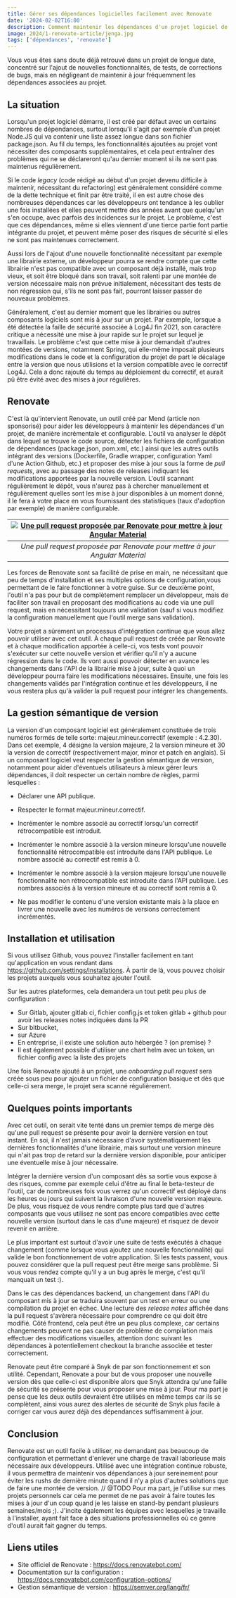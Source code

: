 ```yaml
---
title: Gérer ses dépendances logicielles facilement avec Renovate
date: '2024-02-02T16:00'
description: Comment maintenir les dépendances d'un projet logiciel de manière sûre et rapide grâce à un outil automatisé.
image: 2024/1-renovate-article/jenga.jpg
tags: ['dépendances', 'renovate']
---
```


Vous vous êtes sans doute déjà retrouvé dans un projet de longue date, concentré sur l'ajout de nouvelles fonctionnalités,
de tests, de corrections de bugs, mais en négligeant de maintenir à jour fréquemment les dépendances associées au projet.

## La situation ##

Lorsqu'un projet logiciel démarre, il est créé par défaut avec un certains nombres de dépendances, surtout lorsqu'il s'agit
par exemple d'un projet Node.JS qui va contenir une liste assez longue dans son fichier package.json.
Au fil du temps, les fonctionnalités ajoutées au projet vont nécessiter des composants supplémentaires, et cela peut entraîner
des problèmes qui ne se déclareront qu'au dernier moment si ils ne sont pas maintenus régulièrement.

Si le code *legacy* (code rédigé au début d'un projet devenu difficile à maintenir, nécessitant du refactoring) est
généralement considéré comme de la dette technique et finit par être traité, il en est autre chose des nombreuses dépendances
car les développeurs ont tendance à les oublier une fois installées et elles peuvent mettre des années avant que quelqu'un
s'en occupe, avec parfois des incidences sur le projet.
Le problème, c'est que ces dépendances, même si elles viennent d'une tierce partie font partie intégrante du projet, et
peuvent même poser des risques de sécurité si elles ne sont pas maintenues correctement.

Aussi lors de l'ajout d'une
nouvelle fonctionnalité nécessitant par exemple une librairie externe, un développeur pourra se rendre compte que cette
librairie n'est pas compatible avec un composant déjà installé, mais trop vieux, et soit être bloqué dans son travail,
soit ralenti par une montée de version nécessaire mais non prévue initialement, nécessitant des tests de non régression
qui, s'ils ne sont pas fait, pourront laisser passer de nouveaux problèmes.

Généralement, c'est au dernier moment que les librairies ou autres composants logiciels sont mis à jour sur un projet.
Par exemple, lorsque a été détectée la faille de sécurité associée à Log4J fin 2021, son caractère critique a nécessité
une mise à jour rapide sur le projet sur lequel je travaillais. Le problème c'est que cette mise à jour demandait d'autres
montées de versions, notamment Spring, qui elle-même imposait plusieurs modifications dans le code et la configuration
du projet de part le décalage entre la version que nous utilisions et la version compatible avec le correctif Log4J.
Cela a donc rajouté du temps au déploiement du correctif, et aurait pû être évité avec des mises à jour régulières.

## Renovate ##

C'est là qu'intervient Renovate, un outil créé par Mend (article non sponsorisé) pour aider les développeurs à maintenir
les dépendances d'un projet, de manière incrémentale et configurable.
L'outil va analyser le dépôt dans lequel se trouve le code source, détecter les fichiers de configuration de dépendances
(package.json, pom.xml, etc.) ainsi que les autres outils intégrant des versions (Dockerfile, Gradle wrapper,
configuration Yaml d'une Action Github, etc.) et proposer des mise à jour sous la forme de *pull requests*, avec
au passage des notes de releases indiquant les modifications apportées par la nouvelle version.
L'outil scannant régulièrement le dépôt, vous n'aurez pas à chercher manuellement et régulièrement quelles sont les mise
à jour disponibles à un moment donné, il le fera à votre place en vous fournissant des statistiques
(taux d'adoption par exemple) de manière configurable.

| [![Une pull request proposée par Renovate pour mettre à jour Angular Material](/blog/2024/1-renovate-article/update-pr-angular.png)](<https://github.com/ArnaudFlaesch/Dash-Web/pull/1038>) | 
|:--:| 
| *Une pull request proposée par Renovate pour mettre à jour Angular Material* |

Les forces de Renovate sont sa facilité de prise en main, ne nécessitant que peu de temps d'installation et ses multiples
options de configuration,vous permettant de le faire fonctionner à votre guise. Sur ce deuxième point, l'outil n'a pas
pour but de complètement remplacer un développeur, mais de faciliter son travail en proposant des modifications au code
via une pull request, mais en nécessitant toujours une validation (sauf si vous modifiez la configuration manuellement
que l'outil merge sans validation).

Votre projet a sûrement un processus d'intégration continue que vous allez pouvoir utiliser avec cet outil. À chaque
pull request de créée par Renovate et à chaque modification apportée à celle-ci, vos tests vont pouvoir s'exécuter
sur cette nouvelle version et vérifier qu'il n'y a aucune régression dans le code. Ils vont aussi pouvoir détecter en avance
les changements dans l'API de la librairie mise à jour, suite à quoi un développeur pourra faire les modifications nécessaires.
Ensuite, une fois les changements validés par l'intégration continue et les développeurs, il ne vous restera plus qu'à valider
la pull request pour intégrer les changements.

## La gestion sémantique de version ##

La version d'un composant logiciel est généralement constituée de trois numéros formés de telle sorte: majeur.mineur.correctif
(exemple : 4.2.30).
Dans cet exemple, 4 désigne la version majeure, 2 la version mineure et 30 la version de correctif
(respectivement major, minor et patch en anglais). Si un composant logiciel veut respecter la gestion sémantique de version,
notamment pour aider d'éventuels utilisateurs à mieux gérer leurs dépendances, il doit respecter un certain nombre de règles,
parmi lesquelles :

* Déclarer une API publique.
* Respecter le format majeur.mineur.correctif.
* Incrémenter le nombre associé au correctif lorsqu'un correctif rétrocompatible est introduit.

* Incrémenter le nombre associé à la version mineure lorsqu'une nouvelle fonctionnalité rétrocompatible est introduite dans l'API publique. Le nombre associé au correctif est remis à 0.

* Incrémenter le nombre associé à la version majeure lorsqu'une nouvelle fonctionnalité non rétrocompatible est introduite dans l'API publique. Les nombres associés à la version mineure et au correctif sont remis à 0.

* Ne pas modifier le contenu d'une version existante mais à la place en livrer une nouvelle avec les numéros de versions correctement incrémentés.

## Installation et utilisation ##

Si vous utilisez Github, vous pouvez l'installer facilement en tant qu'application en vous rendant dans <https://github.com/settings/installations>.
À partir de là, vous pouvez choisir les projets auxquels vous souhaitez ajouter l'outil.

Sur les autres plateformes, cela demandera un tout petit peu plus de configuration :

* Sur Gitlab, ajouter gitlab ci, fichier config.js et token gitlab + github pour avoir les releases notes indiquées dans la PR
* Sur bitbucket,
* sur Azure
* En entreprise, il existe une solution auto hébergée ? (on premise) ?
* Il est également possible d'utiliser une chart helm avec un token, un fichier config avec la liste des projets

Une fois Renovate ajouté à un projet, une *onboarding pull request* sera créée sous peu pour ajouter un fichier
de configuration basique et dès que celle-ci sera merge, le projet sera scanné régulièrement.

## Quelques points importants ##

Avec cet outil, on serait vite tenté dans un premier temps de merge dès qu'une pull request se présente
pour avoir la dernière version en tout instant. En soi, il n'est jamais nécessaire d'avoir systématiquement
les dernières fonctionnalités d'une librairie, mais surtout une version mineure qui n'ait pas trop de retard
sur la dernière version disponible, pour anticiper une éventuelle mise à jour nécessaire.

Intégrer la dernière version d'un composant dès sa sortie vous expose à des risques, comme par exemple
celui d'être au final le beta-testeur de l'outil, car de nombreuses fois vous verrez qu'un correctif est
déployé dans les heures ou jours qui suivent la livraison d'une nouvelle version majeure. De plus,
vous risquez de vous rendre compte plus tard que d'autres composants que vous utilisez ne sont pas encore
compatibles avec cette nouvelle version (surtout dans le cas d'une majeure) et risquez
de devoir revenir en arrière.

Le plus important est surtout d'avoir une suite de tests exécutés à chaque changement (comme lorsque vous
ajoutez une nouvelle fonctionnalité) qui valide le bon fonctionnement de votre application. Si les tests passent,
vous pouvez considérer que la pull request peut être merge sans problème. Si vous vous rendez compte qu'il y a un
bug après le merge, c'est qu'il manquait un test :).

Dans le cas des dépendances backend, un changement dans l'API du composant mis à jour se traduira souvent par un test
en erreur ou une compilation du projet en échec. Une lecture des *release notes* affichée dans la pull request
s'avèrera nécessaire pour comprendre ce qui doit être modifié.
Côté frontend, cela peut être un peu plus complexe, car certains changements peuvent ne pas causer de
problème de compilation mais effectuer des modifications visuelles, attention donc suivant les
dépendances à potentiellement checkout la branche associée et tester correctement.


Renovate peut être comparé à Snyk de par son fonctionnement et son utilité. Cependant, Renovate
a pour but de vous proposer une nouvelle version dès que celle-ci est disponible alors que Snyk
attendra qu'une faille de sécurité se présente pour vous proposer une mise à jour. Pour ma part
je pense que les deux outils devraient être utilisés en même temps car ils se complètent, ainsi
vous aurez des alertes de sécurité de Snyk plus facile à corriger car vous aurez déjà des dépendances
suffisamment à jour.

## Conclusion ##

Renovate est un outil facile à utiliser, ne demandant pas beaucoup de configuration
et permettant d'enlever une charge de travail laborieuse mais nécessaire aux développeurs.
Utilisé avec une intégration continue robuste, il vous permettra de maintenir vos
dépendances à jour sereinement pour éviter les rushs de dernière minute quand il n'y
a plus d'autres solutions que de faire une montée de version. // @TODO
Pour ma part, je l'utilise sur mes projets personnels car cela me permet de ne pas avoir
à faire toutes les mises à jour d'un coup quand je les laisse en stand-by pendant plusieurs semaines/mois ;).
J'incite également les équipes avec lesquelles je travaille à l'installer, ayant fait face
à des situations professionnelles où ce genre d'outil aurait fait gagner du temps.

## Liens utiles ##

* Site officiel de Renovate : <https://docs.renovatebot.com/>
* Documentation sur la configuration : <https://docs.renovatebot.com/configuration-options/>
* Gestion sémantique de version : <https://semver.org/lang/fr/>
